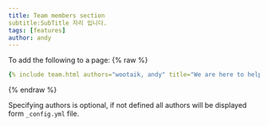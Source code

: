 ```yaml
---
title: Team members section
subtitle:SubTitle 자리 입니다.
tags: [features]
author: andy
---
```


To add the following to a page:
{% raw %}
```yaml
{% include team.html authors="wootaik, andy" title="We are here to help" subtitle="Our team is just an email away ready to answer your questions" %}
```
{% endraw %}

Specifying authors is optional, if not defined all authors will be displayed form `_config.yml` file.
